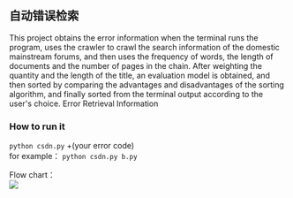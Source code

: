 ## 自动错误检索
This project obtains the error information when the terminal runs the program, uses the crawler to crawl the search information of the domestic mainstream forums, and then uses the frequency of words, the length of documents and the number of pages in the chain.
After weighting the quantity and the length of the title, an evaluation model is obtained, and then sorted by comparing the advantages and disadvantages of the sorting algorithm, and finally sorted from the terminal output according to the user's choice.
Error Retrieval Information
### How to run it
```python csdn.py``` +(your error code)  
for example： ```python csdn.py b.py```

Flow chart：  
![](https://wx4.sinaimg.cn/large/0071Dyx4ly1g2blqq4awyj30qm1153zj.jpg)

